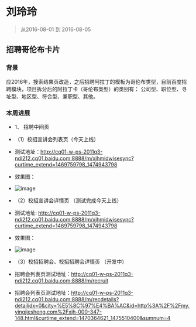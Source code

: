 # 刘玲玲

> 从2016-08-01 到 2016-08-05

## 招聘哥伦布卡片 

### 背景
应2016年，搜索结果页改造，之后招聘阿拉丁的模板为哥伦布类型，目前百度招聘模块，项目拆分后的阿拉丁卡（哥伦布类型）的类别有：
公司型、职位型、寻址型、地区型、符合型、兼职型、其他。

### 本周进展
* 1、 招聘中间页 
*  （1）校招宣讲会列表页（今天上线）
*   测试地址：http://cq01-w-ps-2011q3-ndi212.cq01.baidu.com:8888/m/xjhmidwisesync?curtime_extend=1469759798_1474943798
*   效果图：
*   ![image](http://gitlab.baidu.com/psfe/ala-weeklyreport/uploads/6db3c3f80dbb7842e7e48233db8529ea/image.png)
*  （2）校招宣讲会详情页 （测试完成今天上线）
*   测试地址: http://cq01-w-ps-2011q3-ndi212.cq01.baidu.com:8888/m/xjhmidwisesync?curtime_extend=1469759798_1474943798
*   效果图：
*   ![image](http://gitlab.baidu.com/psfe/ala-weeklyreport/uploads/a2a95c137874f723989536400f0453b6/image.png)

*  （3）校招招聘会、校招招聘会详情页 （开发中）
*   招聘会列表页测试地址：http://cq01-w-ps-2011q3-ndi212.cq01.baidu.com:8888/m/recruit

*   招聘会列表页测试地址：http://cq01-w-ps-2011q3-ndi212.cq01.baidu.com:8888/m/recdetails?detailidx=0&city=%E5%8C%97%E4%BA%AC&id=http%3A%2F%2Fmy.yingjiesheng.com%2Fxjh-000-347-148.html&curtime_extend=1470364621_1475510400&sumnum=4